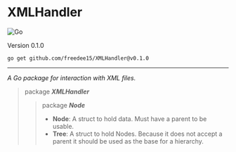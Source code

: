 # XMLHandler 

![Go](https://github.com/freedee15/XMLHandler/workflows/Go/badge.svg)

Version 0.1.0

```shell script
go get github.com/freedee15/XMLHandler@v0.1.0
```

---
_A Go package for interaction with XML files._

> package **_XMLHandler_**
>> package **_Node_**
>> - **Node**: A struct to hold data. Must have a parent to be usable.
>> - **Tree**: A struct to hold Nodes. Because it does not accept a parent it should be used as the base for a hierarchy.